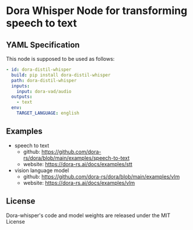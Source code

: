 # Dora Whisper Node for transforming speech to text

## YAML Specification

This node is supposed to be used as follows:

```yaml
- id: dora-distil-whisper
  build: pip install dora-distil-whisper
  path: dora-distil-whisper
  inputs:
    input: dora-vad/audio
  outputs:
    - text
  env:
    TARGET_LANGUAGE: english
```

## Examples

- speech to text
  - github: https://github.com/dora-rs/dora/blob/main/examples/speech-to-text
  - website: https://dora-rs.ai/docs/examples/stt
- vision language model
  - github: https://github.com/dora-rs/dora/blob/main/examples/vlm
  - website: https://dora-rs.ai/docs/examples/vlm

## License

Dora-whisper's code and model weights are released under the MIT License
